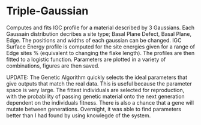 # Triple-Gaussian
Computes and fits IGC profile for a material described by 3 Gaussians.
Each Gaussain distribution decribes a site type; Basal Plane Defect, Basal Plane, Edge.
The positions and widths of each gaussian can be changed.
IGC Surface Energy profile is computed for the site energies given for a range of Edge sites % (equivalent to changing the flake length).
The profiles are then fitted to a logistic function. Parameters are plotted in a variety of combinations, figures are then saved.

UPDATE:
The Genetic Algorithm quickly selects the ideal parameters that give outputs that match the real data. This is useful because the parameter space is very large. The fittest individuals are selected for reproduction, with the probability of passing genetic material onto the next generation dependent on the individuals fitness. There is also a chance that a gene will mutate between generations. Overnight, it was able to find parameters better than I had found by using knowlegde of the system.
